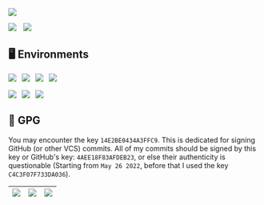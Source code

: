 ![](http://github-profile-summary-cards.vercel.app/api/cards/profile-details?username=lzcapp&theme=default)

![](http://github-profile-summary-cards.vercel.app/api/cards/repos-per-language?username=lzcapp&theme=default)&emsp;![](http://github-profile-summary-cards.vercel.app/api/cards/most-commit-language?username=lzcapp&theme=default)

## :desktop_computer: Environments

![](https://img.shields.io/badge/Windows-10-blue?style=for-the-badge&logo=windows)&ensp;
![](https://img.shields.io/badge/Ubuntu-WSL-green?style=for-the-badge&logo=ubuntu)&ensp;
![](https://img.shields.io/badge/Google-Android-green?style=for-the-badge&logo=android)&ensp;
![](https://img.shields.io/badge/apple-ios-9cf?style=for-the-badge&logo=apple)

![](https://img.shields.io/badge/Windows-C%23-brightgreen?style=for-the-badge&logo=windows)&ensp;
![](https://img.shields.io/badge/Android-Kotlin-blue?style=for-the-badge&logo=android)&ensp;
![](https://img.shields.io/badge/Others-C++,%20Java,%20HTML,%20CSS,%20JS-blue?style=for-the-badge&logo=codereview)

##  :key: GPG

You may encounter the key `14E2BE0434A3FFC9`. This is dedicated for signing GitHub (or other VCS) commits. All of my commits should be signed by this key or GitHub's key: `4AEE18F83AFDEB23`, or else their authenticity is questionable (Starting from `May 26 2022`, before that I used the key `C4C3F07F733DA036`).

| ![](https://user-images.githubusercontent.com/12462465/171866625-76ff0fe5-43cc-48a2-adb6-22a2bfefcb6a.png) | ![](https://user-images.githubusercontent.com/12462465/171866640-6d44407a-fae5-4294-9388-0e8dbce930da.png) | ![](https://user-images.githubusercontent.com/12462465/171866644-f9e2b921-c178-4cdc-9566-e46b72bfd9e4.png) |
| ------------------------------------------------------------ | ------------------------------------------------------------ | ------------------------------------------------------------ |
